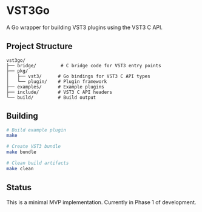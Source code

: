 # VST3Go

A Go wrapper for building VST3 plugins using the VST3 C API.

## Project Structure

```
vst3go/
├── bridge/         # C bridge code for VST3 entry points
├── pkg/
│   ├── vst3/      # Go bindings for VST3 C API types
│   └── plugin/    # Plugin framework
├── examples/      # Example plugins
├── include/       # VST3 C API headers
└── build/         # Build output
```

## Building

```bash
# Build example plugin
make

# Create VST3 bundle
make bundle

# Clean build artifacts
make clean
```

## Status

This is a minimal MVP implementation. Currently in Phase 1 of development.